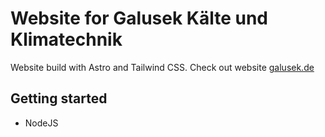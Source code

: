 # Website for Galusek Kälte und Klimatechnik

Website build with Astro and Tailwind CSS. Check out website [galusek.de](https://www.galusek.de)

## Getting started

- NodeJS
